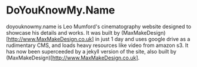 # DoYouKnowMy.Name

doyouknowmy.name is Leo Mumford's cinematography website designed to showcase his details and works. It was built by (MaxMakeDesign)[http://www.MaxMakeDesign.co.uk] in just 1 day and uses google drive as a rudimentary CMS, and loads heavy resources like video from amazon s3. It has now been superceeded by a jekyll version of the site, also built by (MaxMakeDesign)[http://www.MaxMakeDesign.co.uk].